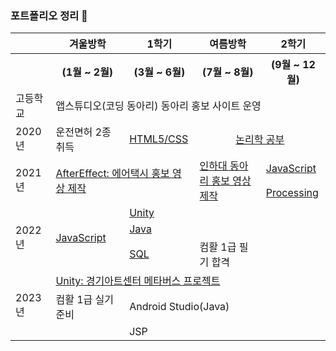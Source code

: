 ### 포트폴리오 정리 👋

<table>
  <tr>
    <th></th>
    <th>겨울방학</th>
    <th>1학기</th>
    <th>여름방학</th></th>
    <th>2학기</th>
  </tr>
  <tr>
    <th></th>
    <th>(1월 ~ 2월)</th>
    <th>(3월 ~ 6월)</th>
    <th>(7월 ~ 8월)</th></th>
    <th>(9월 ~ 12월)</th>
  </tr>

  <tr>
    <td>고등학교</td>
    <td colspan="4">앱스튜디오(코딩 동아리) 동아리 홍보 사이트 운영</td>
  </tr>
  <tr>
    <td>2020년</td>
    <td>운전면허 2종 취득</td>
    <td><a href = "https://github.com/jsnail1209/front_end" target="_blank">HTML5/CSS</a></td>
    <td colspan="2" align="center"><a href = "https://github.com/jsnail1209/logic" target="_blank">논리학 공부</a></td>
  </tr>
  <tr>
    <td rowspan="2">2021년</td>
    <td rowspan="2" colspan="2"><a href = "https://www.youtube.com/watch?v=nqQOLxQCYNM" target="_blank">AfterEffect: 에어택시 홍보 영상 제작</a></td>
    <td rowspan="2"><a href = "https://www.youtube.com/watch?v=Oi94XjuaO_E" target="_blank">인하대 동아리 홍보 영상 제작</a></td>
    <td><a href = "https://github.com/jsnail1209/bestoutput" target="_blank">JavaScript</a</td>
  </tr>
  <tr>
    <td><a href = "https://github.com/jsnail1209/processing" target="_blank">Processing</a></td>
  </tr>
  
  <tr>
    <td rowspan="3">2022년</td>
    <td rowspan="3"><a href = "https://github.com/jsnail1209/javaScriptTheory" target="_blank">JavaScript</a></td>
    <td colspan="3"><a href = "https://github.com/jsnail1209/shootingCraft" target="_blank">Unity</a></td>
  </tr>
  <tr>
    <td colspan="3"><a href = "https://github.com/jsnail1209/javashop" target="_blank">Java</a></td>
    
  </tr>
  <tr>
    <td><a href = "https://github.com/jsnail1209/sqlpet" target="_blank">SQL</a></td>
    <td>컴활 1급 필기 합격</td>
    <td></td>
  </tr>

  <tr>
    <td rowspan="3">2023년</td>
    <td colspan="4"><a href = "https://github.com/jsnail1209/wunderkammer" target="_blank">Unity: 경기아트센터 메타버스 프로젝트</a></td>
  </tr>
  <tr>
    <td>컴활 1급 실기 준비</td>
    <td colspan="3">Android Studio(Java)</td>
  </tr>
  <tr>
    <td></td>
    <td>JSP</td>
    <td></td>
    <td></td>
  </tr>
</table>



